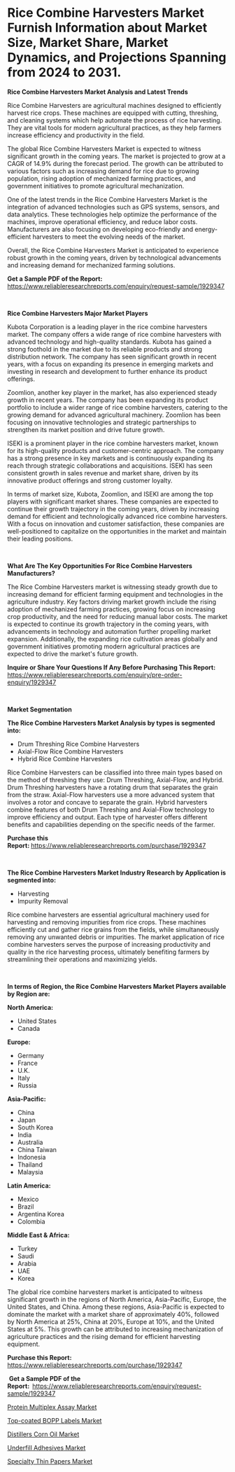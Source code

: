 <p><h1>Rice Combine Harvesters Market Furnish Information about Market Size, Market Share, Market Dynamics, and Projections Spanning from 2024 to 2031.</h1></p><p><strong>Rice Combine Harvesters Market Analysis and Latest Trends</strong></p>
<p><p>Rice Combine Harvesters are agricultural machines designed to efficiently harvest rice crops. These machines are equipped with cutting, threshing, and cleaning systems which help automate the process of rice harvesting. They are vital tools for modern agricultural practices, as they help farmers increase efficiency and productivity in the field.</p><p>The global Rice Combine Harvesters Market is expected to witness significant growth in the coming years. The market is projected to grow at a CAGR of 14.9% during the forecast period. The growth can be attributed to various factors such as increasing demand for rice due to growing population, rising adoption of mechanized farming practices, and government initiatives to promote agricultural mechanization.</p><p>One of the latest trends in the Rice Combine Harvesters Market is the integration of advanced technologies such as GPS systems, sensors, and data analytics. These technologies help optimize the performance of the machines, improve operational efficiency, and reduce labor costs. Manufacturers are also focusing on developing eco-friendly and energy-efficient harvesters to meet the evolving needs of the market.</p><p>Overall, the Rice Combine Harvesters Market is anticipated to experience robust growth in the coming years, driven by technological advancements and increasing demand for mechanized farming solutions.</p></p>
<p><strong>Get a Sample PDF of the Report:&nbsp;</strong> <a href="https://www.reliableresearchreports.com/enquiry/request-sample/1929347">https://www.reliableresearchreports.com/enquiry/request-sample/1929347</a></p>
<p>&nbsp;</p>
<p><strong>Rice Combine Harvesters Major Market Players</strong></p>
<p><p>Kubota Corporation is a leading player in the rice combine harvesters market. The company offers a wide range of rice combine harvesters with advanced technology and high-quality standards. Kubota has gained a strong foothold in the market due to its reliable products and strong distribution network. The company has seen significant growth in recent years, with a focus on expanding its presence in emerging markets and investing in research and development to further enhance its product offerings. </p><p>Zoomlion, another key player in the market, has also experienced steady growth in recent years. The company has been expanding its product portfolio to include a wider range of rice combine harvesters, catering to the growing demand for advanced agricultural machinery. Zoomlion has been focusing on innovative technologies and strategic partnerships to strengthen its market position and drive future growth.</p><p>ISEKI is a prominent player in the rice combine harvesters market, known for its high-quality products and customer-centric approach. The company has a strong presence in key markets and is continuously expanding its reach through strategic collaborations and acquisitions. ISEKI has seen consistent growth in sales revenue and market share, driven by its innovative product offerings and strong customer loyalty.</p><p>In terms of market size, Kubota, Zoomlion, and ISEKI are among the top players with significant market shares. These companies are expected to continue their growth trajectory in the coming years, driven by increasing demand for efficient and technologically advanced rice combine harvesters. With a focus on innovation and customer satisfaction, these companies are well-positioned to capitalize on the opportunities in the market and maintain their leading positions.</p></p>
<p>&nbsp;</p>
<p><strong>What Are The Key Opportunities For Rice Combine Harvesters Manufacturers?</strong></p>
<p><p>The Rice Combine Harvesters market is witnessing steady growth due to increasing demand for efficient farming equipment and technologies in the agriculture industry. Key factors driving market growth include the rising adoption of mechanized farming practices, growing focus on increasing crop productivity, and the need for reducing manual labor costs. The market is expected to continue its growth trajectory in the coming years, with advancements in technology and automation further propelling market expansion. Additionally, the expanding rice cultivation areas globally and government initiatives promoting modern agricultural practices are expected to drive the market's future growth.</p></p>
<p><strong>Inquire or Share Your Questions If Any Before Purchasing This Report:</strong> <a href="https://www.reliableresearchreports.com/enquiry/pre-order-enquiry/1929347">https://www.reliableresearchreports.com/enquiry/pre-order-enquiry/1929347</a></p>
<p>&nbsp;</p>
<p><strong>Market Segmentation</strong></p>
<p><strong>The Rice Combine Harvesters Market Analysis by types is segmented into:</strong></p>
<p><ul><li>Drum Threshing Rice Combine Harvesters</li><li>Axial-Flow Rice Combine Harvesters</li><li>Hybrid Rice Combine Harvesters</li></ul></p>
<p><p>Rice Combine Harvesters can be classified into three main types based on the method of threshing they use: Drum Threshing, Axial-Flow, and Hybrid. Drum Threshing harvesters have a rotating drum that separates the grain from the straw. Axial-Flow harvesters use a more advanced system that involves a rotor and concave to separate the grain. Hybrid harvesters combine features of both Drum Threshing and Axial-Flow technology to improve efficiency and output. Each type of harvester offers different benefits and capabilities depending on the specific needs of the farmer.</p></p>
<p><strong>Purchase this Report:&nbsp;</strong><a href="https://www.reliableresearchreports.com/purchase/1929347">https://www.reliableresearchreports.com/purchase/1929347</a></p>
<p>&nbsp;</p>
<p><strong>The Rice Combine Harvesters Market Industry Research by Application is segmented into:</strong></p>
<p><ul><li>Harvesting</li><li>Impurity Removal</li></ul></p>
<p><p>Rice combine harvesters are essential agricultural machinery used for harvesting and removing impurities from rice crops. These machines efficiently cut and gather rice grains from the fields, while simultaneously removing any unwanted debris or impurities. The market application of rice combine harvesters serves the purpose of increasing productivity and quality in the rice harvesting process, ultimately benefiting farmers by streamlining their operations and maximizing yields.</p></p>
<p>&nbsp;</p>
<p><strong>In terms of Region, the Rice Combine Harvesters Market Players available by Region are:</strong></p>
<p>
    <p> <strong> North America: </strong>
        <ul>
            <li>United States</li>
            <li>Canada</li>
        </ul>
        </p> 
    <p> <strong> Europe: </strong>
        <ul>
            <li>Germany</li>
            <li>France</li>
            <li>U.K.</li>
            <li>Italy</li>
            <li>Russia</li>
        </ul>
        </p> 
    <p> <strong> Asia-Pacific: </strong>
        <ul>
            <li>China</li>
            <li>Japan</li>
            <li>South Korea</li>
            <li>India</li>
            <li>Australia</li>
            <li>China Taiwan</li>
            <li>Indonesia</li>
            <li>Thailand</li>
            <li>Malaysia</li>
        </ul>
        </p> 
    <p> <strong> Latin America: </strong>
        <ul>
            <li>Mexico</li>
            <li>Brazil</li>
            <li>Argentina Korea</li>
            <li>Colombia</li>
        </ul>
        </p> 
    <p> <strong> Middle East & Africa: </strong>
        <ul>
            <li>Turkey</li>
            <li>Saudi</li>
            <li>Arabia</li>
            <li>UAE</li>
            <li>Korea</li>
        </ul>
    </p>
    </p>
<p><p>The global rice combine harvesters market is anticipated to witness significant growth in the regions of North America, Asia-Pacific, Europe, the United States, and China. Among these regions, Asia-Pacific is expected to dominate the market with a market share of approximately 40%, followed by North America at 25%, China at 20%, Europe at 10%, and the United States at 5%. This growth can be attributed to increasing mechanization of agriculture practices and the rising demand for efficient harvesting equipment.</p></p>
<p><strong>Purchase this Report: </strong><a href="https://www.reliableresearchreports.com/purchase/1929347">https://www.reliableresearchreports.com/purchase/1929347</a></p>
<p>&nbsp;<strong>Get a Sample PDF of the Report:&nbsp;&nbsp;</strong><a href="https://www.reliableresearchreports.com/enquiry/request-sample/1929347">https://www.reliableresearchreports.com/enquiry/request-sample/1929347</a></p>
<p><strong></strong></p>
<p><p><a href="https://crocus-run-b5a.notion.site/Protein-Multiplex-Assay-Market-Analysis-Examines-its-Scope-on-Growth-Opportunities-and-Forecasted-T-701e718b6ad6460cb20cf3d938e6e46d">Protein Multiplex Assay Market</a></p><p><a href="https://metal-farmhouse-e95.notion.site/Top-coated-BOPP-Labels-Market-Size-2024-2031-Global-Industrial-Analysis-Key-Geographical-Regions--1246c06c9c874dce945757cc5524f06f">Top-coated BOPP Labels Market</a></p><p><a href="https://view.publitas.com/reportprime-1/distillers-corn-oil-market-centers-on-aspects-such-as-market-growth-market-share-market-opportunity-and-projected-forecasts-spanning-from-2024-to-2031/">Distillers Corn Oil Market</a></p><p><a href="https://view.publitas.com/reportprime-1/underfill-adhesives-market-research-report-the-key-to-successful-business-strategy-forecasted-for-period-from-2024-2031/">Underfill Adhesives Market</a></p><p><a href="https://gratis-rainforest-2ca.notion.site/Specialty-Thin-Papers-Market-Size-and-Examines-its-Market-Scope-with-a-Primary-Focus-on-Growth-Opp-8a75e73b8a0b445383d89862742b1860">Specialty Thin Papers Market</a></p></p>